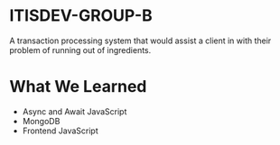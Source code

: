# ITISDEV-GROUP-B

A transaction processing system that would assist a client in with their problem of running out of ingredients. 

# What We Learned

* Async and Await JavaScript
* MongoDB
* Frontend JavaScript
 
